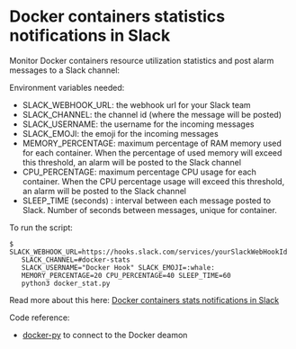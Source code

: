 # Docker containers statistics notifications in Slack

Monitor Docker containers resource utilization statistics and post alarm messages to a Slack channel:

Environment variables needed:
<ul>
 	<li>SLACK_WEBHOOK_URL: the webhook url for your Slack team</li>
 	<li>SLACK_CHANNEL: the channel id (where the message will be posted)</li>
 	<li>SLACK_USERNAME: the username for the incoming messages</li>
 	<li>SLACK_EMOJI: the emoji for the incoming messages</li>
 	<li>MEMORY_PERCENTAGE: maximum percentage of RAM memory used for each container. When the percentage of used memory will exceed this threshold, an alarm will be posted to the Slack channel</li>
 	<li>CPU_PERCENTAGE: maximum percentage CPU usage for each container. When the CPU percentage usage will exceed this threshold, an alarm will be posted to the Slack channel</li>
 	<li>SLEEP_TIME (seconds) : interval between each message posted to Slack. Number of seconds between messages, unique for container.</li>
</ul>

To run the script:

```shell
$ SLACK_WEBHOOK_URL=https://hooks.slack.com/services/yourSlackWebHookId
   SLACK_CHANNEL=#docker-stats 
   SLACK_USERNAME="Docker Hook" SLACK_EMOJI=:whale: 
   MEMORY_PERCENTAGE=20 CPU_PERCENTAGE=40 SLEEP_TIME=60 
   python3 docker_stat.py
```

Read more about this here: [Docker containers stats notifications in Slack](https://whiletrue.run/2017/01/06/post-docker-containers-statistics-to-slack/)

Code reference:

 * [docker-py](https://github.com/docker/docker-py) to connect to the Docker deamon